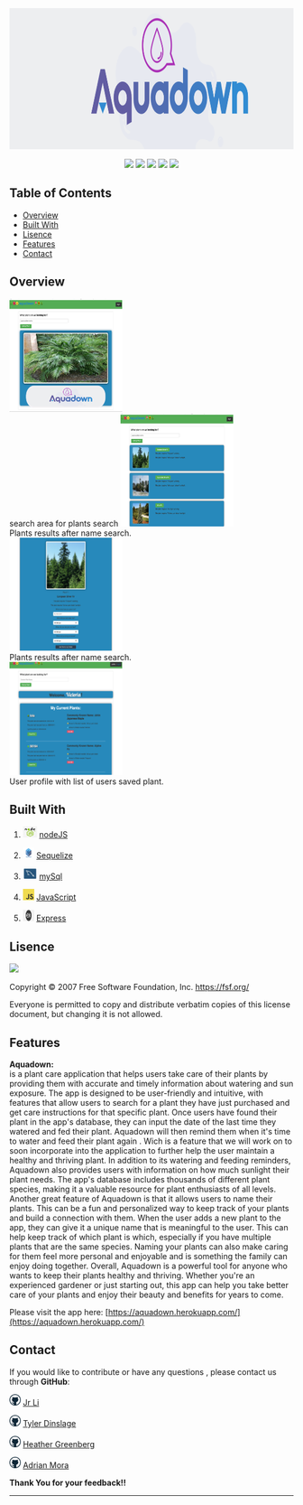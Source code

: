   <img src="public/images/Aquadown.png" alt="mappingDash" title="Aquadown"  height="250" width="100%"/> <br>

<p align="center">
    <img src="https://img.shields.io/badge/Javascript-yellow" />
    <img src="https://img.shields.io/badge/express-orange" />
    <img src="https://img.shields.io/badge/Sequelize-blue"  />
    <img src="https://img.shields.io/badge/mySQL-blue"  />
    <img src="https://img.shields.io/badge/dotenv-green" />
</p>

## Table of Contents

- [Overview](#overview)
- [Built With](#built-with)
- [Lisence](#lisence)
- [Features](#features)
- [Contact](#contact)

## Overview

<img src="public/images/Screenshot 2023-03-31 at 6.34.43 PM.png"  width="200" height="200">
<br> 
search area for plants search
<img src="public/images/Screenshot 2023-03-31 at 6.35.05 PM.png"  width="200" height="200">
<br>
Plants results after name search.
<br>

<img src="public/images/screen2.png"  width="200" height="200"> 
<br>
Plants results after name search.
<br>
<img src="public/images/screen3.png"  width="200" height="200"> 
<br>
User profile with list of users saved plant.

## Built With

1.  <img src="public/images/NODE.JS-logo.png"  width="25" height="20">   [nodeJS](https://nodejs.org/en/docs/)

2.  <img src="public/images/sequelize-logo.png"  width="20" height="20">   [Sequelize](https://sequelize.org/)

3.  <img src="public/images/mysql-workbench-icon.png"  width="25" height="20">   [mySql](https://www.mysql.com/about/legal/logos.html)

4.   <img src="public/images/javascript.png"  width="20" height="20">   [JavaScript]()

5. <img src="public//images/express.png"  width="20" height="20">   [Express](https://expressjs.com/)

## Lisence

![](https://img.shields.io/badge/License-GNU-red.svg) 

Copyright © 2007 Free Software Foundation, Inc. <https://fsf.org/>

Everyone is permitted to copy and distribute verbatim copies of this license document, but changing it is not allowed.

## Features

 **Aquadown:** <br>
is a plant care application that helps users take care of their plants by providing them with accurate and timely information about watering and sun exposure. The app is designed to be user-friendly and intuitive, with features that allow users to search for a plant they have just purchased and get care instructions for that specific plant.
Once users have found their plant in the app's database, they can input the date of the last time they watered and fed their plant. Aquadown will then remind them when it's time to water and feed their plant again . Wich is a feature that we will work on to soon incorporate into the application to further  help the user  maintain a healthy and thriving plant.
In addition to its watering and feeding reminders, Aquadown also provides users with information on how much sunlight their plant needs. The app's database includes thousands of different plant species, making it a valuable resource for plant enthusiasts of all levels.
Another great feature of Aquadown is that it allows users to name their plants. This can be a fun and personalized way to keep track of your plants and build a connection with them.
When the user  adds a new plant to the app, they can give it a unique name that is meaningful to the user. This can help  keep track of which plant is which, especially if you have multiple plants that are the same species. Naming your plants can also make caring for them feel more personal and enjoyable and is something the family can enjoy doing together.
Overall, Aquadown is a powerful tool for anyone who wants to keep their plants healthy and thriving. Whether you're an experienced gardener or just starting out, this app can help you take better care of your plants and enjoy their beauty and benefits for years to come.
 
 Please visit the app here: [https://aquadown.herokuapp.com/](https://aquadown.herokuapp.com/)

## Contact

If you would like to contribute or have any questions , please contact us through **GitHub**:

<img src="public/images/GitHub.png"  width="20" height="20"> [Jr Li](https://github.com/NewJR666)

<img src="public/images/GitHub.png"  width="20" height="20"> [Tyler Dinslage](https://github.com/tylerdins88)

<img src="public/images/GitHub.png"  width="20" height="20"> [Heather Greenberg](https://github.com/hngreenberg)

<img src="public/images/GitHub.png"  width="20" height="20"> [Adrian Mora](mailto:moraadrian510@icloud.com)

**Thank You for your feedback!!**

---